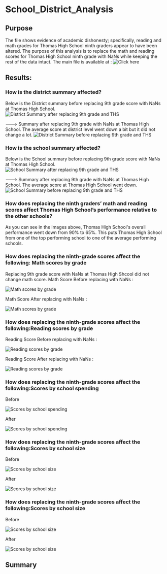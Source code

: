 # School_District_Analysis

## Purpose
The file shows evidence of academic dishonesty; specifically, reading and math grades for Thomas High School ninth graders appear to have been altered. The purpose of this analysis is to replace the math and reading scores for Thomas High School ninth grade with NaNs while keeping the rest of the data intact. 
The main file is available at : ![Click here](https://github.com/dhaval-28/School_District_Analysis/blob/main/PyCitySchools_Challenge.ipynb)


## Results:

### How is the district summary affected?
Below is the District summary before replacing 9th grade score with NaNs at Thomas High School. 
![District Summary after replacing 9th grade and THS](https://github.com/dhaval-28/School_District_Analysis/blob/main/District_Summary_BeforeReplacement.png)

---> Summary after replacing 9th grade with NaNs at Thomas High School.  The average score at district level went down a bit but it did not change a lot. 
![District Summary before replacing 9th grade and THS](https://github.com/dhaval-28/School_District_Analysis/blob/main/District_Summary_AfterReplacement.png)

### How is the school summary affected?
Below is the School summary before replacing 9th grade score with NaNs at Thomas High School. 
![School Summary after replacing 9th grade and THS](https://github.com/dhaval-28/School_District_Analysis/blob/main/School_Summary_BeforeReplacement.png)

---> Summary after replacing 9th grade with NaNs at Thomas High School.  The average score at Thomas High School went down. 
![School Summary before replacing 9th grade and THS](https://github.com/dhaval-28/School_District_Analysis/blob/main/School_Summary_AfterReplacement.png)

### How does replacing the ninth graders’ math and reading scores affect Thomas High School’s performance relative to the other schools?
As you can see in the images above, Thomas High School's overall performance went down from 90% to 65%. This puts Thomas High School from one of the top performing school to one of the average performing schools. 

### How does replacing the ninth-grade scores affect the following: Math scores by grade
Replacing 9th grade score with NaNs at Thomas High Shcool did not change math score. 
Math Score Before replacing with NaNs :

![Math scores by grade](https://github.com/dhaval-28/School_District_Analysis/blob/main/MathScore-at%20gradelevel-Before.png)

Math Score After replacing with NaNs :

![Math scores by grade](https://github.com/dhaval-28/School_District_Analysis/blob/main/MathScore-at%20gradelevel-after.png)

### How does replacing the ninth-grade scores affect the following:Reading scores by grade
Reading Score Before replacing with NaNs :

![Reading scores by grade](https://github.com/dhaval-28/School_District_Analysis/blob/main/ReadingScore-at%20gradelevel-before.png)

Reading Score After replacing with NaNs :

![Reading scores by grade](https://github.com/dhaval-28/School_District_Analysis/blob/main/MathScore-at%20gradelevel-after.png)

### How does replacing the ninth-grade scores affect the following:Scores by school spending
Before

![Scores by school spending](https://github.com/dhaval-28/School_District_Analysis/blob/main/Spending-Before.png)

After

![Scores by school spending](https://github.com/dhaval-28/School_District_Analysis/blob/main/Spending-After.png)

### How does replacing the ninth-grade scores affect the following:Scores by school size
Before

![Scores by school size](https://github.com/dhaval-28/School_District_Analysis/blob/main/SchoolSize-Before.png)

After

![Scores by school size](https://github.com/dhaval-28/School_District_Analysis/blob/main/SchoolSize-After.png)

### How does replacing the ninth-grade scores affect the following:Scores by school size
 Before
 
![Scores by school size](https://github.com/dhaval-28/School_District_Analysis/blob/main/SchoolType-Before.png)

After

![Scores by school size](https://github.com/dhaval-28/School_District_Analysis/blob/main/SchoolType-After.png)


## Summary
